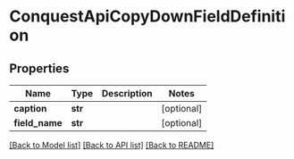 # ConquestApiCopyDownFieldDefinition

## Properties
Name | Type | Description | Notes
------------ | ------------- | ------------- | -------------
**caption** | **str** |  | [optional] 
**field_name** | **str** |  | [optional] 

[[Back to Model list]](../README.md#documentation-for-models) [[Back to API list]](../README.md#documentation-for-api-endpoints) [[Back to README]](../README.md)


